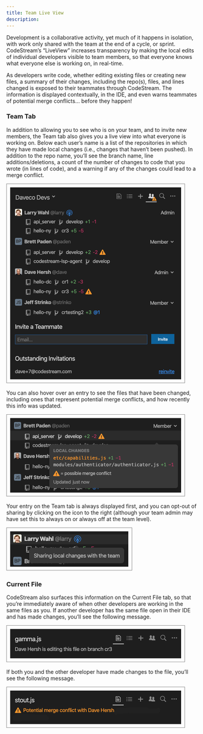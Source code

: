 ```yaml
---
title: Team Live View
description: 
---
```


Development is a collaborative activity, yet much of it happens in isolation,
with work only shared with the team at the end of a cycle, or sprint.
CodeStream’s “LiveView” increases transparency by making the local edits of
individual developers visible to team members, so that everyone knows what
everyone else is working on, in real-time.

As developers write code, whether editing existing files or creating new files,
a summary of their changes, including the repo(s), files, and lines changed is
exposed to their teammates through CodeStream. The information is displayed
contextually, in the IDE, and even warns teammates of potential merge conflicts…
before they happen!

### Team Tab

In addition to allowing you to see who is on your team, and to invite new
members, the Team tab also gives you a live view into what everyone is working
on. Below each user’s name is a list of the repositories in which they have made
local changes (i.e., changes that haven’t been pushed). In addition to the repo
name, you’ll see the branch name, line additions/deletions, a count of the
number of changes to code that you wrote (in lines of code), and a warning if
any of the changes could lead to a merge conflict.

![Team Tab](../assets/images/TeamTab.png)

You can also hover over an entry to see the files that have been changed,
including ones that represent potential merge conflicts, and how recently this
info was updated.

![Changes](../assets/images/LiveViewChanges.png)

Your entry on the Team tab is always displayed first, and you can opt-out of
sharing by clicking on the icon to the right (although your team admin may have
set this to always on or always off at the team level).

![Opt Out](../assets/images/LiveViewOptOut.png)
 
### Current File

CodeStream also surfaces this information on the Current File tab, so that
you’re immediately aware of when other developers are working in the same files
as you. If another developer has the same file open in their IDE and has made
changes, you’ll see the following message.
 
![Editing](../assets/images/LiveViewEditing.png)

If both you and the other developer have made changes to the file, you’ll see
the following message.

![Merge Conflict](../assets/images/LiveViewMergeConflict.png)
